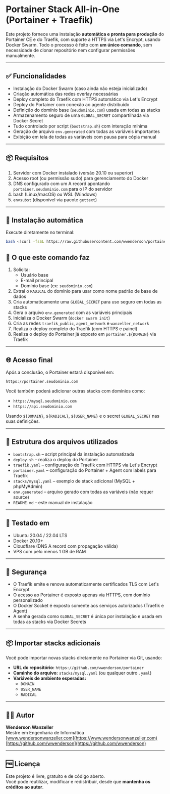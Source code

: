 # Portainer Stack All-in-One (Portainer + Traefik)

Este projeto fornece uma instalação **automática e pronta para produção** do Portainer CE e do Traefik, com suporte a HTTPS via Let's Encrypt, usando Docker Swarm. Todo o processo é feito com **um único comando**, sem necessidade de clonar repositório nem configurar permissões manualmente.

---

## ✅ Funcionalidades

- Instalação do Docker Swarm (caso ainda não esteja inicializado)
- Criação automática das redes overlay necessárias
- Deploy completo do Traefik com HTTPS automático via Let's Encrypt
- Deploy do Portainer com conexão ao agente distribuído
- Definição do domínio base (`seudominio.com`) usada em todas as stacks
- Armazenamento seguro de uma `GLOBAL_SECRET` compartilhada via Docker Secret
- Tudo controlado por script (`bootstrap.sh`) com interação mínima
- Geração de arquivo `env.generated` com todas as variáveis importantes
- Exibição em tela de todas as variáveis com pausa para cópia manual

---

## 📦 Requisitos

1. Servidor com Docker instalado (versão 20.10 ou superior)
2. Acesso root (ou permissão sudo) para gerenciamento do Docker
3. DNS configurado com um A record apontando `portainer.seudominio.com` para o IP do servidor
4. bash (Linux/macOS) ou WSL (Windows)
5. `envsubst` (disponível via pacote `gettext`)

---

## 🚀 Instalação automática

Execute diretamente no terminal:

```bash
bash <(curl -fsSL https://raw.githubusercontent.com/wwenderson/portainer/main/bootstrap.sh)
```

## 🧭 O que este comando faz

1. Solicita:
   - Usuário base
   - E-mail principal
   - Domínio base (ex: `seudominio.com`)
2. Extrai o `RADICAL` do domínio para usar como nome padrão de base de dados
3. Cria automaticamente uma `GLOBAL_SECRET` para uso seguro em todas as stacks
4. Gera o arquivo `env.generated` com as variáveis principais
5. Inicializa o Docker Swarm (`docker swarm init`)
6. Cria as redes `traefik_public`, `agent_network` e `wanzeller_network`
7. Realiza o deploy completo do Traefik (com HTTPS e painel)
8. Realiza o deploy do Portainer já exposto em `portainer.${DOMAIN}` via Traefik

---

## 🌐 Acesso final

Após a conclusão, o Portainer estará disponível em:

```
https://portainer.seudominio.com
```

Você também poderá adicionar outras stacks com domínios como:

- `https://mysql.seudominio.com`
- `https://api.seudominio.com`

Usando `${DOMAIN}`, `${RADICAL}`, `${USER_NAME}` e o secret `GLOBAL_SECRET` nas suas definições.

---

## 📁 Estrutura dos arquivos utilizados

- `bootstrap.sh` – script principal da instalação automatizada
- `deploy.sh` – realiza o deploy do Portainer
- `traefik.yaml` – configuração do Traefik com HTTPS via Let's Encrypt
- `portainer.yaml` – configuração do Portainer + Agent com labels para Traefik
- `stacks/mysql.yaml` – exemplo de stack adicional (MySQL + phpMyAdmin)
- `env.generated` – arquivo gerado com todas as variáveis (não requer source)
- `README.md` – este manual de instalação

---

## 🧪 Testado em

- Ubuntu 20.04 / 22.04 LTS
- Docker 20.10+
- Cloudflare (DNS A record com propagação válida)
- VPS com pelo menos 1 GB de RAM

---

## 🔐 Segurança

- O Traefik emite e renova automaticamente certificados TLS com Let's Encrypt
- O acesso ao Portainer é exposto apenas via HTTPS, com domínio personalizado
- O Docker Socket é exposto somente aos serviços autorizados (Traefik e Agent)
- A senha gerada como `GLOBAL_SECRET` é única por instalação e usada em todas as stacks via Docker Secrets

---

## 📦 Importar stacks adicionais

Você pode importar novas stacks diretamente no Portainer via Git, usando:

- **URL do repositório:** `https://github.com/wwenderson/portainer`
- **Caminho do arquivo:** `stacks/mysql.yaml` (ou qualquer outro `.yaml`)
- **Variáveis de ambiente esperadas:**
  - `DOMAIN`
  - `USER_NAME`
  - `RADICAL`

---

## 👨‍💻 Autor

**Wenderson Wanzeller**  
Mestre em Engenharia de Informática  
[www.wendersonwanzeller.com](https://www.wendersonwanzeller.com)  
[https://github.com/wwenderson](https://github.com/wwenderson)

---

## 🆓 Licença

Este projeto é livre, gratuito e de código aberto.  
Você pode reutilizar, modificar e redistribuir, desde que **mantenha os créditos ao autor**.
